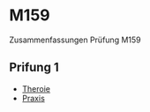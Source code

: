 # M159
Zusammenfassungen Prüfung M159


## Prifung 1
- [Theroie](https://github.com/davidbuerge1/M159/blob/main/Pr%C3%BCfung%201/Theorie.md)
- [Praxis](https://github.com/davidbuerge1/M159/blob/main/Pr%C3%BCfung%201/Praktisch.md)